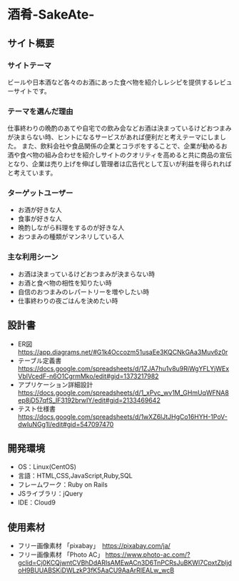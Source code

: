 # 酒肴-SakeAte-

## サイト概要
### サイトテーマ
ビールや日本酒など各々のお酒にあった食べ物を紹介しレシピを提供するレビューサイトです。

### テーマを選んだ理由
仕事終わりの晩酌のあてや自宅での飲み会などお酒は決まっているけどおつまみが決まらない時、ヒントになるサービスがあれば便利だと考えテーマにしました。
また、飲料会社や食品関係の企業とコラボをすることで、企業が勧めるお酒や食べ物の組み合わせを紹介しサイトのクオリティを高めると共に商品の宣伝となり、企業は売り上げを伸ばし管理者は広告代として互いが利益を得られればと考えています。

### ターゲットユーザー
- お酒が好きな人
- 食事が好きな人
- 晩酌しながら料理をするのが好きな人
- おつまみの種類がマンネリしている人

### 主な利用シーン
- お酒は決まっているけどおつまみが決まらない時
- お酒と食べ物の相性を知りたい時
- 自信のおつまみのレパートリーを増やしたい時
- 仕事終わりの夜ごはんを決めたい時

## 設計書
- ER図 https://app.diagrams.net/#G1k4Occozm51usaEe3KQCNkGAa3Muv6z0r
- テーブル定義書 https://docs.google.com/spreadsheets/d/1ZJA7hu1v8u9RiWgYFLYjWExVblVcedF-n6O1CgrmMko/edit#gid=1373217982
- アプリケーション詳細設計 https://docs.google.com/spreadsheets/d/1_xPvc_wv1M_GHmUqWFNA8ep8jD57qfS_IF3192brwIY/edit#gid=2133469642
- テスト仕様書 https://docs.google.com/spreadsheets/d/1wXZ6lJtJHgCo16HYH-1PoV-dwIuNGg1l/edit#gid=547097470

## 開発環境
- OS：Linux(CentOS)
- 言語：HTML,CSS,JavaScript,Ruby,SQL
- フレームワーク：Ruby on Rails
- JSライブラリ：jQuery
- IDE：Cloud9

## 使用素材
- フリー画像素材 「pixabay」　https://pixabay.com/ja/
- フリー画像素材 「Photo AC」 https://www.photo-ac.com/?gclid=Cj0KCQjwntCVBhDdARIsAMEwACn3D6TnPCRsJuBKWl7CpxtZbljdoH9BUUABSKiDWLzkP3fK5AaCU9AaArRlEALw_wcB